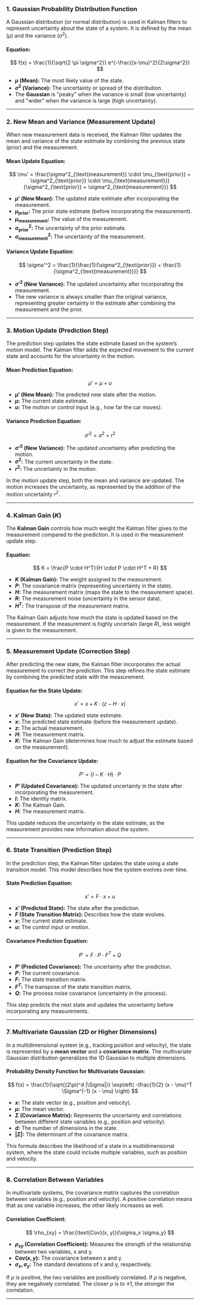 ### 1. **Gaussian Probability Distribution Function**

A Gaussian distribution (or normal distribution) is used in Kalman filters to represent uncertainty about the state of a system. It is defined by the mean ($\mu$) and the variance ($\sigma^2$).

#### Equation:
$$
f(x) = \frac{1}{\sqrt{2 \pi \sigma^2}} e^{-\frac{(x-\mu)^2}{2\sigma^2}}
$$
- **$\mu$ (Mean):** The most likely value of the state.
- **$\sigma^2$ (Variance):** The uncertainty or spread of the distribution.
- The **Gaussian** is "peaky" when the variance is small (low uncertainty) and "wider" when the variance is large (high uncertainty).

---

### 2. **New Mean and Variance (Measurement Update)**

When new measurement data is received, the Kalman filter updates the mean and variance of the state estimate by combining the previous state (prior) and the measurement.

#### Mean Update Equation:
$$
\mu' = \frac{\sigma^2_{\text{measurement}} \cdot \mu_{\text{prior}} + \sigma^2_{\text{prior}} \cdot \mu_{\text{measurement}}}{\sigma^2_{\text{prior}} + \sigma^2_{\text{measurement}}}
$$
- **$\mu'$ (New Mean):** The updated state estimate after incorporating the measurement.
- **$\mu_{\text{prior}}$:** The prior state estimate (before incorporating the measurement).
- **$\mu_{\text{measurement}}$:** The value of the measurement.
- **$\sigma^2_{\text{prior}}$:** The uncertainty of the prior estimate.
- **$\sigma^2_{\text{measurement}}$:** The uncertainty of the measurement.

#### Variance Update Equation:
$$
\sigma'^2 = \frac{1}{\frac{1}{\sigma^2_{\text{prior}}} + \frac{1}{\sigma^2_{\text{measurement}}}}
$$
- **$\sigma'^2$ (New Variance):** The updated uncertainty after incorporating the measurement.
- The new variance is always smaller than the original variance, representing greater certainty in the estimate after combining the measurement and the prior.

---

### 3. **Motion Update (Prediction Step)**

The prediction step updates the state estimate based on the system’s motion model. The Kalman filter adds the expected movement to the current state and accounts for the uncertainty in the motion.

#### Mean Prediction Equation:
$$
\mu' = \mu + u
$$
- **$\mu'$ (New Mean):** The predicted new state after the motion.
- **$\mu$:** The current state estimate.
- **$u$:** The motion or control input (e.g., how far the car moves).

#### Variance Prediction Equation:
$$
\sigma'^2 = \sigma^2 + r^2
$$
- **$\sigma'^2$ (New Variance):** The updated uncertainty after predicting the motion.
- **$\sigma^2$:** The current uncertainty in the state.
- **$r^2$:** The uncertainty in the motion.

In the motion update step, both the mean and variance are updated. The motion increases the uncertainty, as represented by the addition of the motion uncertainty $r^2$.

---

### 4. **Kalman Gain ($K$)**

The **Kalman Gain** controls how much weight the Kalman filter gives to the measurement compared to the prediction. It is used in the measurement update step.

#### Equation:
$$
K = \frac{P \cdot H^T}{H \cdot P \cdot H^T + R}
$$
- **$K$ (Kalman Gain):** The weight assigned to the measurement.
- **$P$:** The covariance matrix (representing uncertainty in the state).
- **$H$:** The measurement matrix (maps the state to the measurement space).
- **$R$:** The measurement noise (uncertainty in the sensor data).
- **$H^T$:** The transpose of the measurement matrix.

The Kalman Gain adjusts how much the state is updated based on the measurement. If the measurement is highly uncertain (large $R$), less weight is given to the measurement.

---

### 5. **Measurement Update (Correction Step)**

After predicting the new state, the Kalman filter incorporates the actual measurement to correct the prediction. This step refines the state estimate by combining the predicted state with the measurement.

#### Equation for the State Update:
$$
x' = x + K \cdot (z - H \cdot x)
$$
- **$x'$ (New State):** The updated state estimate.
- **$x$:** The predicted state estimate (before the measurement update).
- **$z$:** The actual measurement.
- **$H$:** The measurement matrix.
- **$K$:** The Kalman Gain (determines how much to adjust the estimate based on the measurement).

#### Equation for the Covariance Update:
$$
P' = (I - K \cdot H) \cdot P
$$
- **$P'$ (Updated Covariance):** The updated uncertainty in the state after incorporating the measurement.
- **$I$:** The identity matrix.
- **$K$:** The Kalman Gain.
- **$H$:** The measurement matrix.

This update reduces the uncertainty in the state estimate, as the measurement provides new information about the system.

---

### 6. **State Transition (Prediction Step)**

In the prediction step, the Kalman filter updates the state using a state transition model. This model describes how the system evolves over time.

#### State Prediction Equation:
$$
x' = F \cdot x + u
$$
- **$x'$ (Predicted State):** The state after the prediction.
- **$F$ (State Transition Matrix):** Describes how the state evolves.
- **$x$:** The current state estimate.
- **$u$:** The control input or motion.

#### Covariance Prediction Equation:
$$
P' = F \cdot P \cdot F^T + Q
$$
- **$P'$ (Predicted Covariance):** The uncertainty after the prediction.
- **$P$:** The current covariance.
- **$F$:** The state transition matrix.
- **$F^T$:** The transpose of the state transition matrix.
- **$Q$:** The process noise covariance (uncertainty in the process).

This step predicts the next state and updates the uncertainty before incorporating any measurements.

---

### 7. **Multivariate Gaussian (2D or Higher Dimensions)**

In a multidimensional system (e.g., tracking position and velocity), the state is represented by a **mean vector** and a **covariance matrix**. The multivariate Gaussian distribution generalizes the 1D Gaussian to multiple dimensions.

#### Probability Density Function for Multivariate Gaussian:
$$
f(x) = \frac{1}{\sqrt{(2\pi)^d |\Sigma|}} \exp\left( -\frac{1}{2} (x - \mu)^T \Sigma^{-1} (x - \mu) \right)
$$
- **$x$:** The state vector (e.g., position and velocity).
- **$\mu$:** The mean vector.
- **$\Sigma$ (Covariance Matrix):** Represents the uncertainty and correlations between different state variables (e.g., position and velocity).
- **$d$:** The number of dimensions in the state.
- **$|\Sigma|$:** The determinant of the covariance matrix.

This formula describes the likelihood of a state in a multidimensional system, where the state could include multiple variables, such as position and velocity.

---

### 8. **Correlation Between Variables**

In multivariate systems, the covariance matrix captures the correlation between variables (e.g., position and velocity). A positive correlation means that as one variable increases, the other likely increases as well.

#### Correlation Coefficient:
$$
\rho_{xy} = \frac{\text{Cov}(x, y)}{\sigma_x \sigma_y}
$$
- **$\rho_{xy}$ (Correlation Coefficient):** Measures the strength of the relationship between two variables, x and y.
- **$\text{Cov}(x, y)$:** The covariance between x and y.
- **$\sigma_x, \sigma_y$:** The standard deviations of x and y, respectively.

If $\rho$ is positive, the two variables are positively correlated. If $\rho$ is negative, they are negatively correlated. The closer $\rho$ is to ±1, the stronger the correlation.

---
